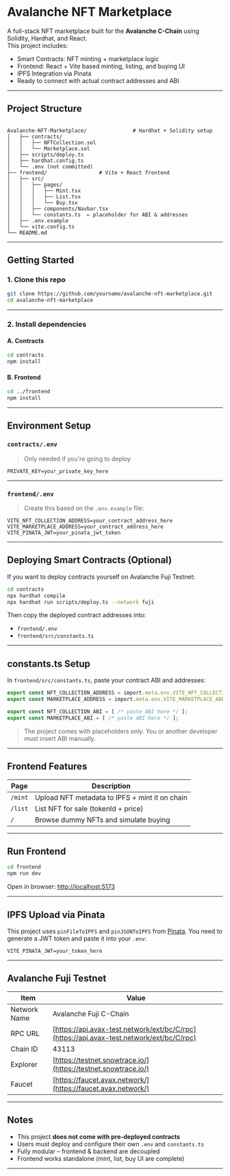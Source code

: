 
# Avalanche NFT Marketplace

A full-stack NFT marketplace built for the **Avalanche C-Chain** using Solidity, Hardhat, and React.  
This project includes:

- Smart Contracts: NFT minting + marketplace logic
- Frontend: React + Vite based minting, listing, and buying UI
-  IPFS Integration via Pinata
- Ready to connect with actual contract addresses and ABI

---

##  Project Structure

```

Avalanche-NFT-Marketplace/               # Hardhat + Solidity setup
│   ├── contracts/
│   │   ├── NFTCollection.sol
│   │   └── Marketplace.sol
│   ├── scripts/deploy.ts
│   ├── hardhat.config.ts
│   └── .env (not committed)
├── frontend/                 # Vite + React frontend
│   ├── src/
│   │   ├── pages/
│   │   │   ├── Mint.tsx
│   │   │   ├── List.tsx
│   │   │   └── Buy.tsx
│   │   ├── components/Navbar.tsx
│   │   └── constants.ts  ← placeholder for ABI & addresses
│   ├── .env.example
│   └── vite.config.ts
└── README.md

````

---

##  Getting Started

### 1. Clone this repo

```bash
git clone https://github.com/yourname/avalanche-nft-marketplace.git
cd avalanche-nft-marketplace
````

---

### 2. Install dependencies

#### A. Contracts

```bash
cd contracts
npm install
```

#### B. Frontend

```bash
cd ../frontend
npm install
```

---

##  Environment Setup

### `contracts/.env`

> Only needed if you're going to deploy

```
PRIVATE_KEY=your_private_key_here
```

---

###  `frontend/.env`

> Create this based on the `.env.example` file:

```
VITE_NFT_COLLECTION_ADDRESS=your_contract_address_here
VITE_MARKETPLACE_ADDRESS=your_contract_address_here
VITE_PINATA_JWT=your_pinata_jwt_token
```

---

##  Deploying Smart Contracts (Optional)

If you want to deploy contracts yourself on Avalanche Fuji Testnet:

```bash
cd contracts
npx hardhat compile
npx hardhat run scripts/deploy.ts --network fuji
```

Then copy the deployed contract addresses into:

* `frontend/.env`
* `frontend/src/constants.ts`

---

##  constants.ts Setup

In `frontend/src/constants.ts`, paste your contract ABI and addresses:

```ts
export const NFT_COLLECTION_ADDRESS = import.meta.env.VITE_NFT_COLLECTION_ADDRESS!;
export const MARKETPLACE_ADDRESS = import.meta.env.VITE_MARKETPLACE_ADDRESS!;

export const NFT_COLLECTION_ABI = [ /* paste ABI here */ ];
export const MARKETPLACE_ABI = [ /* paste ABI here */ ];
```

>  The project comes with placeholders only. You or another developer must insert ABI manually.

---

##  Frontend Features

| Page    | Description                                    |
| ------- | ---------------------------------------------- |
| `/mint` | Upload NFT metadata to IPFS + mint it on chain |
| `/list` | List NFT for sale (tokenId + price)            |
| `/`     | Browse dummy NFTs and simulate buying          |

---

## Run Frontend

```bash
cd frontend
npm run dev
```

Open in browser:
 [http://localhost:5173](http://localhost:5173)

---

##  IPFS Upload via Pinata

This project uses `pinFileToIPFS` and `pinJSONToIPFS` from [Pinata](https://pinata.cloud).
You need to generate a JWT token and paste it into your `.env`:

```env
VITE_PINATA_JWT=your_token_here
```

---

##  Avalanche Fuji Testnet

| Item         | Value                                                                                    |
| ------------ | ---------------------------------------------------------------------------------------- |
| Network Name | Avalanche Fuji C-Chain                                                                   |
| RPC URL      | [https://api.avax-test.network/ext/bc/C/rpc](https://api.avax-test.network/ext/bc/C/rpc) |
| Chain ID     | 43113                                                                                    |
| Explorer     | [https://testnet.snowtrace.io/](https://testnet.snowtrace.io/)                           |
| Faucet       | [https://faucet.avax.network/](https://faucet.avax.network/)                             |

---



##  Notes

* This project **does not come with pre-deployed contracts**
* Users must deploy and configure their own `.env` and `constants.ts`
* Fully modular – frontend & backend are decoupled
* Frontend works standalone (mint, list, buy UI are complete)

---




